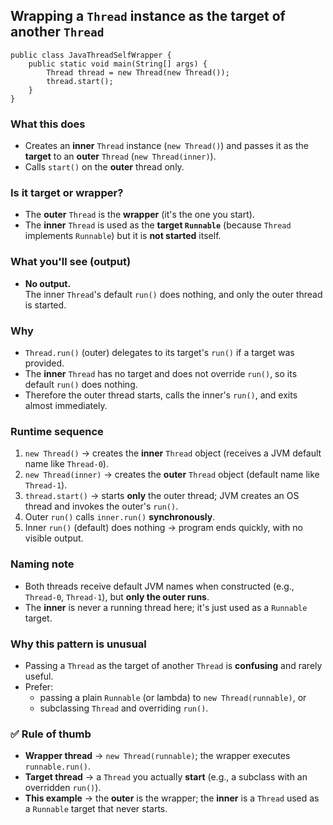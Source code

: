 ## Wrapping a `Thread` instance as the target of another `Thread`

```
public class JavaThreadSelfWrapper {
    public static void main(String[] args) {
        Thread thread = new Thread(new Thread());
        thread.start();
    }
}
```

### What this does
-   Creates an **inner** `Thread` instance (`new Thread()`) and passes it as the **target** to an **outer** `Thread` (`new Thread(inner)`).
-   Calls `start()` on the **outer** thread only.

### Is it target or wrapper?
-   The **outer** `Thread` is the **wrapper** (it's the one you start).
-   The **inner** `Thread` is used as the **target `Runnable`** (because `Thread` implements `Runnable`) but it is **not started** itself.

### What you'll see (output)
-   **No output.**\
    The inner `Thread`'s default `run()` does nothing, and only the outer thread is started.

### Why
-   `Thread.run()` (outer) delegates to its target's `run()` if a target was provided.
-   The **inner** `Thread` has no target and does not override `run()`, so its default `run()` does nothing.
-   Therefore the outer thread starts, calls the inner's `run()`, and exits almost immediately.

### Runtime sequence

1.  `new Thread()` → creates the **inner** `Thread` object (receives a JVM default name like `Thread-0`).
2.  `new Thread(inner)` → creates the **outer** `Thread` object (default name like `Thread-1`).
3.  `thread.start()` → starts **only** the outer thread; JVM creates an OS thread and invokes the outer's `run()`.
4.  Outer `run()` calls `inner.run()` **synchronously**.
5.  Inner `run()` (default) does nothing → program ends quickly, with no visible output.

### Naming note
-   Both threads receive default JVM names when constructed (e.g., `Thread-0`, `Thread-1`), but **only the outer runs**.
-   The **inner** is never a running thread here; it's just used as a `Runnable` target.

### Why this pattern is unusual
-   Passing a `Thread` as the target of another `Thread` is **confusing** and rarely useful.
-   Prefer:
    -   passing a plain `Runnable` (or lambda) to `new Thread(runnable)`, or
    -   subclassing `Thread` and overriding `run()`.

### ✅ Rule of thumb
-   **Wrapper thread** → `new Thread(runnable)`; the wrapper executes `runnable.run()`.
-   **Target thread** → a `Thread` you actually **start** (e.g., a subclass with an overridden `run()`).
-   **This example** → the **outer** is the wrapper; the **inner** is a `Thread` used as a `Runnable` target that never starts.

